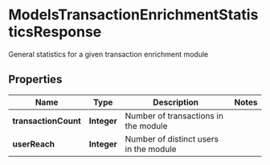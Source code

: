 

# ModelsTransactionEnrichmentStatisticsResponse

General statistics for a given transaction enrichment module

## Properties

| Name | Type | Description | Notes |
|------------ | ------------- | ------------- | -------------|
|**transactionCount** | **Integer** | Number of transactions in the module |  |
|**userReach** | **Integer** | Number of distinct users in the module |  |



